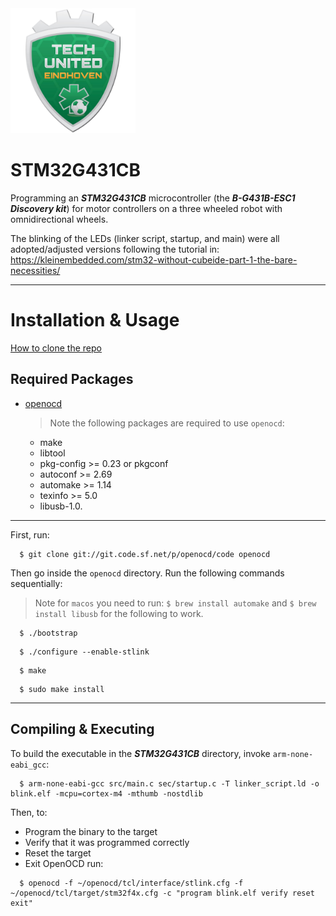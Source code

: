 <!-- <div align="center"> -->
<img src="docs/logo.jpg" width="200">

<!-- </div> -->
# STM32G431CB
Programming an ***STM32G431CB*** microcontroller (the ***B-G431B-ESC1 Discovery kit***) for motor controllers on a three wheeled robot with omnidirectional wheels.

The blinking of the LEDs (linker script, startup, and main) were all adopted/adjusted versions following the tutorial in: https://kleinembedded.com/stm32-without-cubeide-part-1-the-bare-necessities/

---

# Installation & Usage

[How to clone the repo]( https://docs.github.com/en/repositories/creating-and-managing-repositories/cloning-a-repository?platform=mac#cloning-a-repository)

## Required Packages

* [openocd](https://github.com/openocd-org/openocd)
  > Note the following packages are required to use `openocd`: 
  - make
  - libtool
  - pkg-config >= 0.23 or pkgconf
  - autoconf >= 2.69
  - automake >= 1.14
  - texinfo >= 5.0
  - libusb-1.0.


---

First, run:
```
  $ git clone git://git.code.sf.net/p/openocd/code openocd
```

Then go inside the `openocd` directory. Run the following commands sequentially:
> Note for `macos` you need to run: `$ brew install automake` and `$ brew install libusb` for the following to work.
```
  $ ./bootstrap
```
```
  $ ./configure --enable-stlink
```
```
  $ make
```
```
  $ sudo make install
```

---

## Compiling & Executing

To build the executable in the ***STM32G431CB*** directory, invoke `arm-none-eabi_gcc`:
```
  $ arm-none-eabi-gcc src/main.c sec/startup.c -T linker_script.ld -o blink.elf -mcpu=cortex-m4 -mthumb -nostdlib
```

Then, to:
- Program the binary to the target
- Verify that it was programmed correctly
- Reset the target
- Exit OpenOCD
run:
```
  $ openocd -f ~/openocd/tcl/interface/stlink.cfg -f ~/openocd/tcl/target/stm32f4x.cfg -c "program blink.elf verify reset exit"
```

